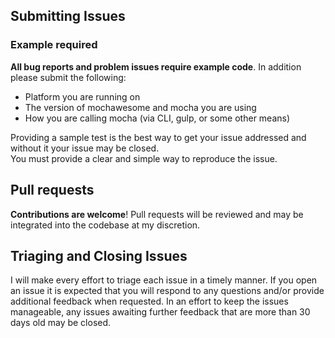 ## Submitting Issues

### Example required

**All bug reports and problem issues require example code**. In addition please submit the following:

- Platform you are running on
- The version of mochawesome and mocha you are using
- How you are calling mocha (via CLI, gulp, or some other means)

Providing a sample test is the best way to get your issue addressed and without it your issue may be closed.  
You must provide a clear and simple way to reproduce the issue.

## Pull requests

**Contributions are welcome**! Pull requests will be reviewed and may be integrated into the codebase at my discretion.

## Triaging and Closing Issues

I will make every effort to triage each issue in a timely manner. If you open an issue it is expected that you will respond to any questions and/or provide additional feedback when requested. In an effort to keep the issues manageable, any issues awaiting further feedback that are more than 30 days old may be closed.
